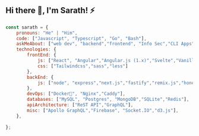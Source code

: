 ## Hi there 👋, I'm Sarath! ⚡️

```javascript
const sarath = {
    pronouns: "He" | "Him",
    code: ["Javascript", "Typescript", "Go", "Bash"],
    askMeAbout: ["web dev", "backend","frontend", "Info Sec","CLI Apps"],
    technologies: {
        frontEnd: {
            js: ["React", "Angular","Angular.js (1.x)","Svelte","Vanilla Javascript"],
            css: ["Tailwindcss","sass","less"]
        },
        backEnd: {
            js: ["node", "express","next.js","fastify","remix.js","hono.js"],
        },
        devOps: ["Docker🐳", "Nginx","Caddy"],
        databases: ["MySQL", "Postgres", "MongoDB","SQLite","Redis"],
        apiArchitecture: ["ReST API","GraphQL"],
        misc: ["Apollo GraphQL","Firebase", "Socket.IO","d3.js"],
    },
   
};
```

<!--
**srttk/srttk** is a ✨ _special_ ✨ repository because its `README.md` (this file) appears on your GitHub profile.

Here are some ideas to get you started:

- 🔭 I’m currently working on ...
- 🌱 I’m currently learning ...
- 👯 I’m looking to collaborate on ...
- 🤔 I’m looking for help with ...
- 💬 Ask me about ...
- 📫 How to reach me: ...
- 😄 Pronouns: ...
- ⚡ Fun fact: ...
-->

